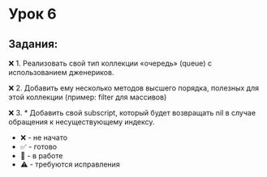 
# Урок 6
## Задания:

:x: 1. Реализовать свой тип коллекции «очередь» (queue) c использованием дженериков. <br/>

:x: 2. Добавить ему несколько методов высшего порядка, полезных для этой коллекции (пример: filter для массивов) <br/>

:x: 3. * Добавить свой subscript, который будет возвращать nil в случае обращения к несуществующему индексу. <br/>


* :x: - не начато
* :white_check_mark: - готово
* :memo: - в работе
* :warning: - требуются исправления
